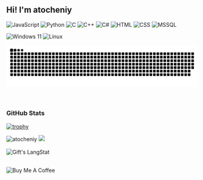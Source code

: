 ## Hi! I'm atocheniy
![JavaScript](https://img.shields.io/badge/Code-JavaScript-informational?style=flat&logo=javascript&color=F7DF1E)
![Python](https://img.shields.io/badge/Code-Python-informational?style=flat&logo=python&color=3776AB)
![C](https://img.shields.io/badge/Code-C-A8B9CC?style=flat&logo=c)
![C++](https://img.shields.io/badge/Code-C++-00599C?style=flat&logo=c%2B%2B)
![C#](https://img.shields.io/badge/Code-C%23-239120?style=flat&logo=csharp)
![HTML](https://img.shields.io/badge/Markup-HTML-E34F26?style=flat&logo=html5)
![CSS](https://img.shields.io/badge/Style-CSS-1572B6?style=flat&logo=css3)
![MSSQL](https://img.shields.io/badge/Database-MSSQL-CC2927?style=flat&logo=microsoftsqlserver)

![Windows 11](https://img.shields.io/badge/OS-Windows%2011-0078D6?style=flat&logo=windows11)
![Linux](https://img.shields.io/badge/System-Linux-informational?style=flat&logo=linux&color=FCC624)



<picture>
  <source media="(prefers-color-scheme: dark)" srcset="https://raw.githubusercontent.com/platane/platane/output/github-contribution-grid-snake-dark.svg">
  <source media="(prefers-color-scheme: light)" srcset="https://raw.githubusercontent.com/platane/platane/output/github-contribution-grid-snake.svg">
  <img alt="github contribution grid snake animation" src="https://raw.githubusercontent.com/platane/platane/output/github-contribution-grid-snake.svg">
</picture>

<br>
<br>
<br>

### GitHub Stats
[![trophy](https://github-profile-trophy.vercel.app/?username=atocheniy&theme=darkhub)](https://github.com/ryo-ma/github-profile-trophy)
<div align="left">
  <img src="https://github-readme-stats.vercel.app/api?username=atocheniy&show_icons=true&theme=gotham" alt="atocheniy" /> 
  <img src="https://i.postimg.cc/ZKhkDSdv/lennart-butz-japan-12.gif" width="300" />
  <br>
  <br>
  <img src="https://github-readme-streak-stats.herokuapp.com/?user=atocheniy&theme=gotham" alt="Gift's LangStat" />
  
</div>
<br>
<p href="https://www.buymeacoffee.com" target="_blank"><img src="https://cdn.buymeacoffee.com/buttons/v2/default-pink.png" alt="Buy Me A Coffee" width="150" ></p>

